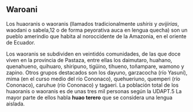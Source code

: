 
## Waroani

Los huaoranis o waoranis (llamados tradicionalmente *ushiris* y *avijirias*, waodani o sabela,1​2​ o de forma peyorativa auca en lengua quecha)​ son un pueblo amerindio que habita al noroccidente de la Amazonia, en el oriente de Ecuador.

Los waoranis se subdividen en veintidós comunidades, de las que doce viven en la provincia de Pastaza, entre ellas los daimutaro, huahano, quenahueno, quihuaro, shiripuno, tigüino, tihueno, toñampare, wamono y zapino. Otros grupos destacados son los dayuno, garzacocha (río Yasuní), mima (en el curso medio del río Cononaco), quehueriuno, quemperi (río Cononaco), caruhue (río Cononaco) y tagaeri. La población total de los huaoranis o waoranis es de unas tres mil personas según la UDAPT.5​ La mayor parte de ellos habla **huao terero** que se considera una lengua aislada.
